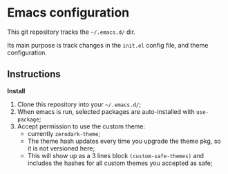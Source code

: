# Emacs configuration #

This git repository tracks the `~/.emacs.d/` dir.

Its main purpose is track changes in the `init.el` config file, and theme configuration.

## Instructions ##

**Install**

1. Clone this repository into your `~/.emacs.d/`;
1. When emacs is run, selected packages are auto-installed with `use-package`;
1. Accept permission to use the custom theme:
    - currently `zerodark-theme`;
    - The theme hash updates every time you upgrade the theme pkg, so it is not versioned here;
    - This will show up as a 3 lines block `(custom-safe-themes)` and includes the hashes for all custom themes you accepted as safe;
